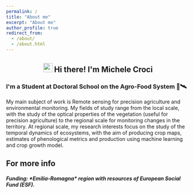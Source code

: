 ```yaml
---
permalink: /
title: "About me"
excerpt: "About me"
author_profile: true
redirect_from: 
  - /about/
  - /about.html
---
```


<h2 align="center"><img src="https://media.giphy.com/media/hvRJCLFzcasrR4ia7z/giphy.gif" width="25px"> Hi there! I'm Michele Croci</h2>
<h3>I'm a Student at Doctoral School on the Agro-Food System 🌱🛰</h3>

My main subject of work is Remote sensing for precision agriculture and environmental monitoring. 
My fields of study range from the local scale, with the study of the optical properties of the vegetation (useful for precision agriculture) to the regional scale for monitoring changes in the territory. At regional scale, my research interests focus on the study of the temporal dynamics of ecosystems, with the aim of producing crop maps, estimates of phenological metrics and production using machine learning and crop growth model. 




For more info
------












<h5> Funding: *Emilia-Romagna* region with resources of European Social Fund (ESF). </h5>
